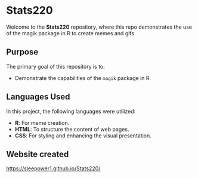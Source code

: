 # Stats220
Welcome to the **Stats220** repository, where this repo demonstrates the use of the magik package in R to create memes and gifs

## Purpose
The primary goal of this repository is to:
- Demonstrate the capabilities of the `magik` package in R.

## Languages Used
In this project, the following languages were utilized:
- **R**: For meme creation.
- **HTML**: To structure the content of web pages.
- **CSS**: For styling and enhancing the visual presentation.


## Website created
https://sleepower1.github.io/Stats220/

